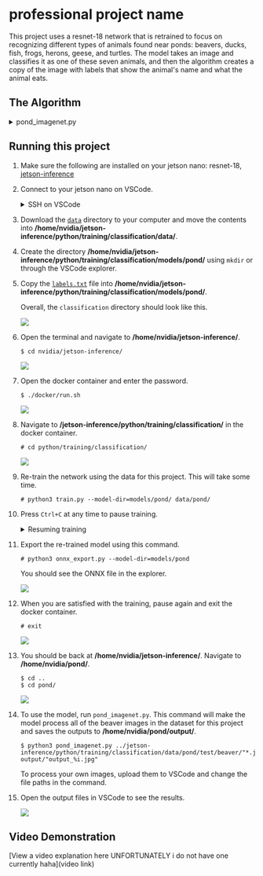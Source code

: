 # professional project name

This project uses a resnet-18 network that is retrained to focus on recognizing different types of animals found near ponds: beavers, ducks, fish, frogs, herons, geese, and turtles. The model takes an image and classifies it as one of these seven animals, and then the algorithm creates a copy of the image with labels that show the animal's name and what the animal eats.

## The Algorithm

<details>
<summary>
   pond_imagenet.py
</summary>
   
1. Import the necessary modules.

   ![](https://i.ibb.co/hW1FKYF/Capture1.png)
   
2. Add input and output arguments in command line.

   ![](https://i.ibb.co/rGTbDNz/Capture2.png)
   
3. Define input and output from arguments.

   ![](https://i.ibb.co/dBtP658/Capture3.png)
   
4. Load the recognition network. This project uses resnet-18.

   ![](https://i.ibb.co/P1cJ7yF/Capture4.png)
   
5. (Optional) Delete previous outputs. Comment out these lines to keep previous outputs.

   ![](https://i.ibb.co/QCVCRwZ/Capture5.png)

6. Create fonts for overlay.

   ![](https://i.ibb.co/gg1kKQW/Capture6.png)
   
7. Capture the next image/frame.

   ![](https://i.ibb.co/PcTjwzt/Capture7.png)
   
8. Classify the image/frame using the recognition network.

   ![](https://i.ibb.co/5kPcqqD/Capture8.png)
   
9. Print the top class prediction.

   ![](https://i.ibb.co/gSxwjmS/Capture9.png)
   
10. Choose information on label depending on the class prediction.

    ![](https://i.ibb.co/DVfQgHK/Capture10.png)
    
11. Add the name and diet labels to the output image.

    ![](https://i.ibb.co/vqGs2kz/Capture11.png)
   
12. Render the output image.

    ![](https://i.ibb.co/2g50hSZ/Capture12.png)
    
</details>

## Running this project

1. Make sure the following are installed on your jetson nano: resnet-18, [jetson-inference](https://www.github.com/dusty-nv/jetson-inference/)
   
2. Connect to your jetson nano on VSCode.

   <details>
      <summary>SSH on VSCode</summary>
      
   1. Open VSCode and navigate to the Extensions tab.

         ![](https://i.ibb.co/hXR7yjK/Capture2bi.png)
      
   2. Install the Remote-SSH extension.
  
         ![](https://i.ibb.co/YfyYgnB/Capture2bii.png)
      
   3. Navigate to the Command Palette. (View > Command Palette or Ctrl + Shift + P)

         ![](https://i.ibb.co/8DFzD9h/Capture2biii.png)
      
   4. Select "Remote-SSH: Connect to Host..."
         
         ![](https://i.ibb.co/bbk0q3X/Capture2biv.png)
      
   5. Select "Add New SSH Host..."
       
         ![](https://i.ibb.co/n8yrD6C/Capture2bv.png)
      
   6. Type "nvidia@" followed by your jetson nano's IP address.
  
         ![](https://i.ibb.co/MSbVchx/Capture2bvi.png)
      
   7. Select the first option.
  
         ![](https://i.ibb.co/FBCFFqC/Capture2bvii.png)
      
   8. Connect to your jetson nano. If asked, select Linux as the platform for the remote host.
  
         ![](https://i.ibb.co/1X4P03v/tempsnip.png)
      
   9. Enter the password.
  
         ![](https://i.ibb.co/pv2t2xg/Capture2bxi.png)
          
   10. Select "Open Folder..." and enter "/home/".

          ![](https://i.ibb.co/4jXmZ5b/Capture2bxii.png)
   
   </details>

3. Download the [```data```](https://github.com/chloe7458/nvidia_project/tree/master/data) directory to your computer and move the contents into **/home/nvidia/jetson-inference/python/training/classification/data/**.

4. Create the directory **/home/nvidia/jetson-inference/python/training/classification/models/pond/** using ```mkdir``` or through the VSCode explorer.

5. Copy the [```labels.txt```](https://github.com/chloe7458/nvidia_project/blob/master/data/pond/labels.txt) file into **/home/nvidia/jetson-inference/python/training/classification/models/pond/**.
   
   Overall, the ```classification``` directory should look like this.

   ![](https://i.ibb.co/mCL7nfn/thing.png)

6. Open the terminal and navigate to **/home/nvidia/jetson-inference/**.

   ```
   $ cd nvidia/jetson-inference/
   ```

   ![](https://i.ibb.co/nQgqTwQ/6.png)
   
7. Open the docker container and enter the password.

   ```
   $ ./docker/run.sh
   ```
   
   ![](https://i.ibb.co/CPyswFp/7.png)
   
8. Navigate to **/jetson-inference/python/training/classification/** in the docker container.

   ```
   # cd python/training/classification/
   ```

   ![](https://i.ibb.co/YPBnG13/8.png)

9. Re-train the network using the data for this project. This will take some time.

   ```
   # python3 train.py --model-dir=models/pond/ data/pond/
   ```

10. Press ```Ctrl+C``` at any time to pause training.

    <details>
       <summary>Resuming training</summary>
      
       1. To resume training, run ```train.py``` with these parameters:
         
          ```
          # python3 train.py --resume models/pond/model_best.pth.tar --model-dir=models/pond data/pond
          ```
       
       2. If you get a silly error on line 196 about the best_accuracy variable, open ```train.py``` using this command.
          
          ```
          # nano train.py
          ``` 
          Look for these lines and comment them out, then save the file.
   
          https://github.com/chloe7458/nvidia_project/assets/55027449/093ea25c-b9a2-4649-9aae-46169428e134
         
          Try running the file again and it should work.

    </details>

11. Export the re-trained model using this command.

    ```
    # python3 onnx_export.py --model-dir=models/pond
    ```
    You should see the ONNX file in the explorer.

    ![](https://i.ibb.co/n3gVB8y/11.png)
  
12. When you are satisfied with the training, pause again and exit the docker container.

    ```
    # exit
    ```

    ![](https://i.ibb.co/KV7rfM2/12.png)
    
13. You should be back at **/home/nvidia/jetson-inference/**. Navigate to **/home/nvidia/pond/**.

    ```
    $ cd ..
    $ cd pond/
    ```

    ![](https://i.ibb.co/vHQgR5D/13.png)
    
14. To use the model, run ```pond_imagenet.py```.
    This command will make the model process all of the beaver images in the dataset for this project and saves the outputs to **/home/nvidia/pond/output/**.

    ```
    $ python3 pond_imagenet.py ../jetson-inference/python/training/classification/data/pond/test/beaver/"*.jpg" output/"output_%i.jpg"
    ```

    To process your own images, upload them to VSCode and change the file paths in the command.

15. Open the output files in VSCode to see the results.
   
    ![](https://i.ibb.co/m8LW6vK/example.png)

## Video Demonstration

[View a video explanation here UNFORTUNATELY i do not have one currently haha](video link)
